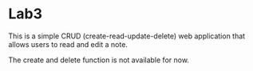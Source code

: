 # Lab3
 
This is a simple CRUD (create-read-update-delete) web application that allows users to read and edit a note. 
 
The create and delete function is not available for now.
